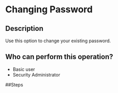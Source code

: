 # Changing Password

## Description
Use this option to change your existing password.

## Who can perform this operation?
* Basic user
* Security Administrator

##Steps
